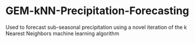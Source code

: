 # GEM-kNN-Precipitation-Forecasting
Used to forecast sub-seasonal precipitation using a novel iteration of the k Nearest Neighbors machine learning algorithm
